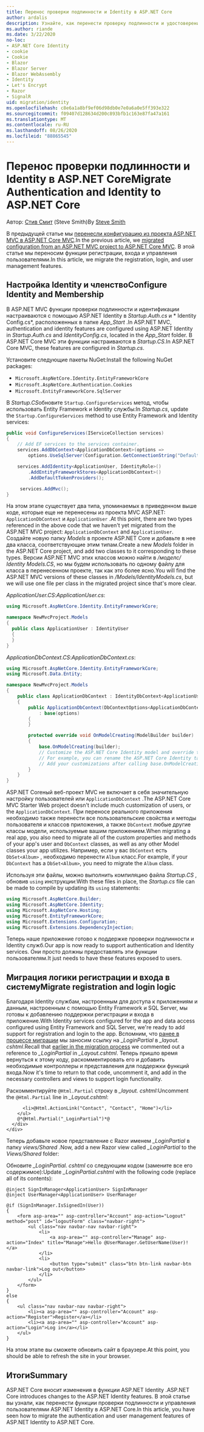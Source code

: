 ```yaml
---
title: Перенос проверки подлинности и Identity в ASP.NET Core
author: ardalis
description: Узнайте, как перенести проверку подлинности и удостоверение из проекта ASP.NET MVC в проект ASP.NET Core MVC.
ms.author: riande
ms.date: 3/22/2020
no-loc:
- ASP.NET Core Identity
- cookie
- Cookie
- Blazor
- Blazor Server
- Blazor WebAssembly
- Identity
- Let's Encrypt
- Razor
- SignalR
uid: migration/identity
ms.openlocfilehash: c8e6a1a8bf9ef06d98db0e7e0a6a0e5ff393e322
ms.sourcegitcommit: f09407d128634d200c893bfb1c163e87fa47a161
ms.translationtype: MT
ms.contentlocale: ru-RU
ms.lasthandoff: 08/26/2020
ms.locfileid: "88865545"
---
```

# <a name="migrate-authentication-and-no-locidentity-to-aspnet-core"></a><span data-ttu-id="2cd5d-103">Перенос проверки подлинности и Identity в ASP.NET Core</span><span class="sxs-lookup"><span data-stu-id="2cd5d-103">Migrate Authentication and Identity to ASP.NET Core</span></span>

<span data-ttu-id="2cd5d-104">Автор: [Стив Смит](https://ardalis.com/) (Steve Smith)</span><span class="sxs-lookup"><span data-stu-id="2cd5d-104">By [Steve Smith](https://ardalis.com/)</span></span>

<span data-ttu-id="2cd5d-105">В предыдущей статье мы [перенесли конфигурацию из проекта ASP.NET MVC в ASP.NET Core MVC](xref:migration/configuration).</span><span class="sxs-lookup"><span data-stu-id="2cd5d-105">In the previous article, we [migrated configuration from an ASP.NET MVC project to ASP.NET Core MVC](xref:migration/configuration).</span></span> <span data-ttu-id="2cd5d-106">В этой статье мы переносим функции регистрации, входа и управления пользователями.</span><span class="sxs-lookup"><span data-stu-id="2cd5d-106">In this article, we migrate the registration, login, and user management features.</span></span>

## <a name="configure-no-locidentity-and-membership"></a><span data-ttu-id="2cd5d-107">Настройка Identity и членство</span><span class="sxs-lookup"><span data-stu-id="2cd5d-107">Configure Identity and Membership</span></span>

<span data-ttu-id="2cd5d-108">В ASP.NET MVC функции проверки подлинности и идентификации настраиваются с помощью ASP.NET Identity в *Startup.Auth.cs* и \* Identity Config.cs\*, расположенных в папке *App_Start* .</span><span class="sxs-lookup"><span data-stu-id="2cd5d-108">In ASP.NET MVC, authentication and identity features are configured using ASP.NET Identity in *Startup.Auth.cs* and *IdentityConfig.cs*, located in the *App_Start* folder.</span></span> <span data-ttu-id="2cd5d-109">В ASP.NET Core MVC эти функции настраиваются в *Startup.CS*.</span><span class="sxs-lookup"><span data-stu-id="2cd5d-109">In ASP.NET Core MVC, these features are configured in *Startup.cs*.</span></span>

<span data-ttu-id="2cd5d-110">Установите следующие пакеты NuGet:</span><span class="sxs-lookup"><span data-stu-id="2cd5d-110">Install the following NuGet packages:</span></span>

* `Microsoft.AspNetCore.Identity.EntityFrameworkCore`
* `Microsoft.AspNetCore.Authentication.Cookies`
* `Microsoft.EntityFrameworkCore.SqlServer`

<span data-ttu-id="2cd5d-111">В *Startup.CS*обновите `Startup.ConfigureServices` метод, чтобы использовать Entity Framework и Identity службы:</span><span class="sxs-lookup"><span data-stu-id="2cd5d-111">In *Startup.cs*, update the `Startup.ConfigureServices` method to use Entity Framework and Identity services:</span></span>

```csharp
public void ConfigureServices(IServiceCollection services)
{
    // Add EF services to the services container.
    services.AddDbContext<ApplicationDbContext>(options =>
        options.UseSqlServer(Configuration.GetConnectionString("DefaultConnection")));

    services.AddIdentity<ApplicationUser, IdentityRole>()
        .AddEntityFrameworkStores<ApplicationDbContext>()
        .AddDefaultTokenProviders();

     services.AddMvc();
}
```

<span data-ttu-id="2cd5d-112">На этом этапе существует два типа, упоминаемых в приведенном выше коде, которые еще не перенесены из проекта MVC ASP.NET: `ApplicationDbContext` и `ApplicationUser` .</span><span class="sxs-lookup"><span data-stu-id="2cd5d-112">At this point, there are two types referenced in the above code that we haven't yet migrated from the ASP.NET MVC project: `ApplicationDbContext` and `ApplicationUser`.</span></span> <span data-ttu-id="2cd5d-113">Создайте новую папку *Models* в проекте ASP.NET Core и добавьте в нее два класса, соответствующие этим типам.</span><span class="sxs-lookup"><span data-stu-id="2cd5d-113">Create a new *Models* folder in the ASP.NET Core project, and add two classes to it corresponding to these types.</span></span> <span data-ttu-id="2cd5d-114">Версии ASP.NET MVC этих классов можно найти в */моделс/ Identity Models.CS*, но мы будем использовать по одному файлу для класса в перенесенном проекте, так как это более ясно.</span><span class="sxs-lookup"><span data-stu-id="2cd5d-114">You will find the ASP.NET MVC versions of these classes in */Models/IdentityModels.cs*, but we will use one file per class in the migrated project since that's more clear.</span></span>

<span data-ttu-id="2cd5d-115">*ApplicationUser.CS*:</span><span class="sxs-lookup"><span data-stu-id="2cd5d-115">*ApplicationUser.cs*:</span></span>

```csharp
using Microsoft.AspNetCore.Identity.EntityFrameworkCore;

namespace NewMvcProject.Models
{
  public class ApplicationUser : IdentityUser
  {
  }
}
```

<span data-ttu-id="2cd5d-116">*ApplicationDbContext.CS*:</span><span class="sxs-lookup"><span data-stu-id="2cd5d-116">*ApplicationDbContext.cs*:</span></span>

```csharp
using Microsoft.AspNetCore.Identity.EntityFrameworkCore;
using Microsoft.Data.Entity;

namespace NewMvcProject.Models
{
    public class ApplicationDbContext : IdentityDbContext<ApplicationUser>
    {
        public ApplicationDbContext(DbContextOptions<ApplicationDbContext> options)
            : base(options)
        {
        }

        protected override void OnModelCreating(ModelBuilder builder)
        {
            base.OnModelCreating(builder);
            // Customize the ASP.NET Core Identity model and override the defaults if needed.
            // For example, you can rename the ASP.NET Core Identity table names and more.
            // Add your customizations after calling base.OnModelCreating(builder);
        }
    }
}
```

<span data-ttu-id="2cd5d-117">ASP.NET Coreный веб-проект MVC не включает в себя значительную настройку пользователей или `ApplicationDbContext` .</span><span class="sxs-lookup"><span data-stu-id="2cd5d-117">The ASP.NET Core MVC Starter Web project doesn't include much customization of users, or the `ApplicationDbContext`.</span></span> <span data-ttu-id="2cd5d-118">При переносе реального приложения необходимо также перенести все пользовательские свойства и методы пользователя и классов приложения, а также `DbContext` любые другие классы модели, используемые вашим приложением.</span><span class="sxs-lookup"><span data-stu-id="2cd5d-118">When migrating a real app, you also need to migrate all of the custom properties and methods of your app's user and `DbContext` classes, as well as any other Model classes your app utilizes.</span></span> <span data-ttu-id="2cd5d-119">Например, если у вас `DbContext` есть `DbSet<Album>` , необходимо перенести `Album` класс.</span><span class="sxs-lookup"><span data-stu-id="2cd5d-119">For example, if your `DbContext` has a `DbSet<Album>`, you need to migrate the `Album` class.</span></span>

<span data-ttu-id="2cd5d-120">Используя эти файлы, можно выполнить компиляцию файла *Startup.CS* , обновив `using` инструкции:</span><span class="sxs-lookup"><span data-stu-id="2cd5d-120">With these files in place, the *Startup.cs* file can be made to compile by updating its `using` statements:</span></span>

```csharp
using Microsoft.AspNetCore.Builder;
using Microsoft.AspNetCore.Identity;
using Microsoft.AspNetCore.Hosting;
using Microsoft.EntityFrameworkCore;
using Microsoft.Extensions.Configuration;
using Microsoft.Extensions.DependencyInjection;
```

<span data-ttu-id="2cd5d-121">Теперь наше приложение готово к поддержке проверки подлинности и Identity служб.</span><span class="sxs-lookup"><span data-stu-id="2cd5d-121">Our app is now ready to support authentication and Identity services.</span></span> <span data-ttu-id="2cd5d-122">Они просто должны предоставлять эти функции пользователям.</span><span class="sxs-lookup"><span data-stu-id="2cd5d-122">It just needs to have these features exposed to users.</span></span>

## <a name="migrate-registration-and-login-logic"></a><span data-ttu-id="2cd5d-123">Миграция логики регистрации и входа в систему</span><span class="sxs-lookup"><span data-stu-id="2cd5d-123">Migrate registration and login logic</span></span>

<span data-ttu-id="2cd5d-124">Благодаря Identity службам, настроенным для доступа к приложениям и данным, настроенным с помощью Entity Framework и SQL Server, мы готовы к добавлению поддержки регистрации и входа в приложение.</span><span class="sxs-lookup"><span data-stu-id="2cd5d-124">With Identity services configured for the app and data access configured using Entity Framework and SQL Server, we're ready to add support for registration and login to the app.</span></span> <span data-ttu-id="2cd5d-125">Вспомним, что [ранее в процессе миграции](xref:migration/mvc#migrate-the-layout-file) мы заносим ссылку на *_LoginPartial* в *_layout. cshtml*.</span><span class="sxs-lookup"><span data-stu-id="2cd5d-125">Recall that [earlier in the migration process](xref:migration/mvc#migrate-the-layout-file) we commented out a reference to *_LoginPartial* in *_Layout.cshtml*.</span></span> <span data-ttu-id="2cd5d-126">Теперь пришло время вернуться к этому коду, раскомментировать его и добавить необходимые контроллеры и представления для поддержки функций входа.</span><span class="sxs-lookup"><span data-stu-id="2cd5d-126">Now it's time to return to that code, uncomment it, and add in the necessary controllers and views to support login functionality.</span></span>

<span data-ttu-id="2cd5d-127">Раскомментируйте `@Html.Partial` строку в *_layout. cshtml*:</span><span class="sxs-lookup"><span data-stu-id="2cd5d-127">Uncomment the `@Html.Partial` line in *_Layout.cshtml*:</span></span>

```cshtml
      <li>@Html.ActionLink("Contact", "Contact", "Home")</li>
    </ul>
    @*@Html.Partial("_LoginPartial")*@
  </div>
</div>
```

<span data-ttu-id="2cd5d-128">Теперь добавьте новое представление с Razor именем *_LoginPartial* в папку *views/Shared* .</span><span class="sxs-lookup"><span data-stu-id="2cd5d-128">Now, add a new Razor view called *_LoginPartial* to the *Views/Shared* folder:</span></span>

<span data-ttu-id="2cd5d-129">Обновите *_LoginPartial. cshtml* со следующим кодом (замените все его содержимое):</span><span class="sxs-lookup"><span data-stu-id="2cd5d-129">Update *_LoginPartial.cshtml* with the following code (replace all of its contents):</span></span>

```cshtml
@inject SignInManager<ApplicationUser> SignInManager
@inject UserManager<ApplicationUser> UserManager

@if (SignInManager.IsSignedIn(User))
{
    <form asp-area="" asp-controller="Account" asp-action="Logout" method="post" id="logoutForm" class="navbar-right">
        <ul class="nav navbar-nav navbar-right">
            <li>
                <a asp-area="" asp-controller="Manage" asp-action="Index" title="Manage">Hello @UserManager.GetUserName(User)!</a>
            </li>
            <li>
                <button type="submit" class="btn btn-link navbar-btn navbar-link">Log out</button>
            </li>
        </ul>
    </form>
}
else
{
    <ul class="nav navbar-nav navbar-right">
        <li><a asp-area="" asp-controller="Account" asp-action="Register">Register</a></li>
        <li><a asp-area="" asp-controller="Account" asp-action="Login">Log in</a></li>
    </ul>
}
```

<span data-ttu-id="2cd5d-130">На этом этапе вы сможете обновить сайт в браузере.</span><span class="sxs-lookup"><span data-stu-id="2cd5d-130">At this point, you should be able to refresh the site in your browser.</span></span>

## <a name="summary"></a><span data-ttu-id="2cd5d-131">Итоги</span><span class="sxs-lookup"><span data-stu-id="2cd5d-131">Summary</span></span>

<span data-ttu-id="2cd5d-132">ASP.NET Core вносит изменения в функции ASP.NET Identity .</span><span class="sxs-lookup"><span data-stu-id="2cd5d-132">ASP.NET Core introduces changes to the ASP.NET Identity features.</span></span> <span data-ttu-id="2cd5d-133">В этой статье вы узнали, как перенести функции проверки подлинности и управления пользователями ASP.NET Identity в ASP.NET Core.</span><span class="sxs-lookup"><span data-stu-id="2cd5d-133">In this article, you have seen how to migrate the authentication and user management features of ASP.NET Identity to ASP.NET Core.</span></span>
